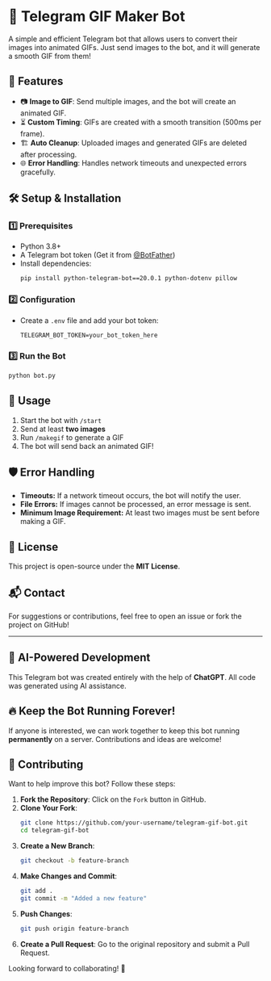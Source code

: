 # 📌 Telegram GIF Maker Bot

A simple and efficient Telegram bot that allows users to convert their images into animated GIFs. Just send images to the bot, and it will generate a smooth GIF from them!

## 🚀 Features
- 📷 **Image to GIF**: Send multiple images, and the bot will create an animated GIF.
- ⏳ **Custom Timing**: GIFs are created with a smooth transition (500ms per frame).
- 🏗 **Auto Cleanup**: Uploaded images and generated GIFs are deleted after processing.
- 🌐 **Error Handling**: Handles network timeouts and unexpected errors gracefully.

## 🛠 Setup & Installation

### 1️⃣ Prerequisites
- Python 3.8+
- A Telegram bot token (Get it from [@BotFather](https://t.me/BotFather))
- Install dependencies:
  ```sh
  pip install python-telegram-bot==20.0.1 python-dotenv pillow
  ```

### 2️⃣ Configuration
- Create a `.env` file and add your bot token:
  ```
  TELEGRAM_BOT_TOKEN=your_bot_token_here
  ```

### 3️⃣ Run the Bot
```sh
python bot.py
```

## 📝 Usage
1. Start the bot with `/start`
2. Send at least **two images**
3. Run `/makegif` to generate a GIF
4. The bot will send back an animated GIF!

## 🛡 Error Handling
- **Timeouts:** If a network timeout occurs, the bot will notify the user.
- **File Errors:** If images cannot be processed, an error message is sent.
- **Minimum Image Requirement:** At least two images must be sent before making a GIF.

## 📜 License
This project is open-source under the **MIT License**.

## 📬 Contact
For suggestions or contributions, feel free to open an issue or fork the project on GitHub!

---

## 🤖 AI-Powered Development
This Telegram bot was created entirely with the help of **ChatGPT**. All code was generated using AI assistance.

## 🔥 Keep the Bot Running Forever!
If anyone is interested, we can work together to keep this bot running **permanently** on a server. Contributions and ideas are welcome!

## 🌱 Contributing
Want to help improve this bot? Follow these steps:

1. **Fork the Repository**: Click on the `Fork` button in GitHub.
2. **Clone Your Fork**:
   ```sh
   git clone https://github.com/your-username/telegram-gif-bot.git
   cd telegram-gif-bot
   ```
3. **Create a New Branch**:
   ```sh
   git checkout -b feature-branch
   ```
4. **Make Changes and Commit**:
   ```sh
   git add .
   git commit -m "Added a new feature"
   ```
5. **Push Changes**:
   ```sh
   git push origin feature-branch
   ```
6. **Create a Pull Request**: Go to the original repository and submit a Pull Request.

Looking forward to collaborating! 🚀

